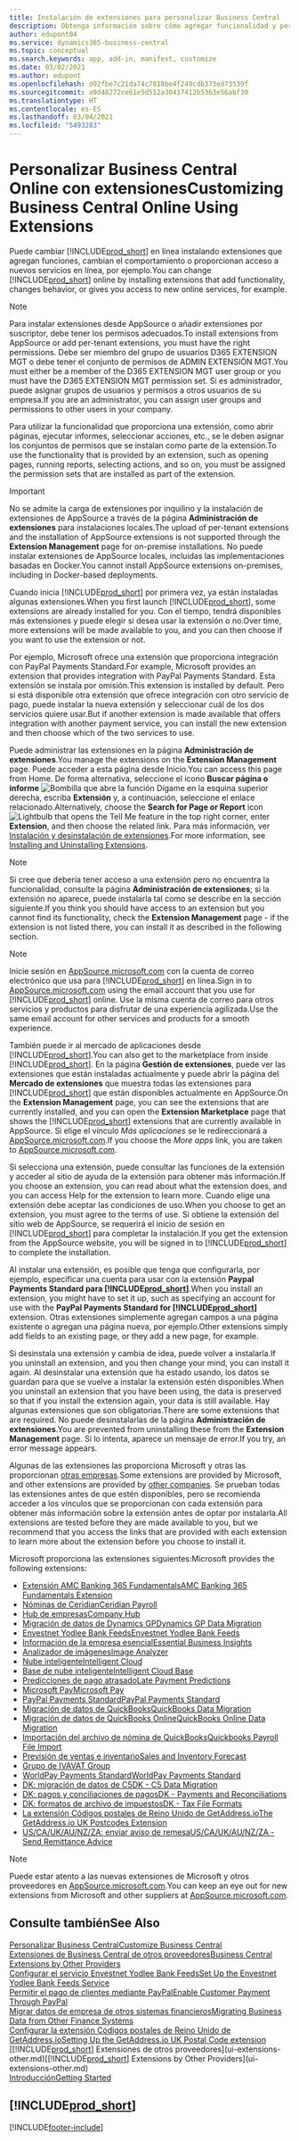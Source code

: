 ```yaml
---
title: Instalación de extensiones para personalizar Business Central
description: Obtenga información sobre cómo agregar funcionalidad y personalizar Business Central mediante la instalación de extensiones.
author: edupont04
ms.service: dynamics365-business-central
ms.topic: conceptual
ms.search.keywords: app, add-in, manifest, customize
ms.date: 03/02/2021
ms.author: edupont
ms.openlocfilehash: d92fbe7c21da74c7818be4f249cdb373ed73539f
ms.sourcegitcommit: a9d48272ce61e5d512a30417412b5363e56abf30
ms.translationtype: HT
ms.contentlocale: es-ES
ms.lasthandoff: 03/04/2021
ms.locfileid: "5493283"
---
```

# <a name="customizing-business-central-online-using-extensions"></a><span data-ttu-id="60fa4-103">Personalizar Business Central Online con extensiones</span><span class="sxs-lookup"><span data-stu-id="60fa4-103">Customizing Business Central Online Using Extensions</span></span>

<span data-ttu-id="60fa4-104">Puede cambiar [!INCLUDE[prod_short](includes/prod_short.md)] en línea instalando extensiones que agregan funciones, cambian el comportamiento o proporcionan acceso a nuevos servicios en línea, por ejemplo.</span><span class="sxs-lookup"><span data-stu-id="60fa4-104">You can change [!INCLUDE[prod_short](includes/prod_short.md)] online by installing extensions that add functionality, changes behavior, or gives you access to new online services, for example.</span></span>

> [!NOTE]
> <span data-ttu-id="60fa4-105">Para instalar extensiones desde AppSource o añadir extensiones por suscriptor, debe tener los permisos adecuados.</span><span class="sxs-lookup"><span data-stu-id="60fa4-105">To install extensions from AppSource or add per-tenant extensions, you must have the right permissions.</span></span> <span data-ttu-id="60fa4-106">Debe ser miembro del grupo de usuarios D365 EXTENSION MGT o debe tener el conjunto de permisos de ADMIN EXTENSIÓN MGT.</span><span class="sxs-lookup"><span data-stu-id="60fa4-106">You must either be a member of the D365 EXTENSION MGT user group or you must have the D365 EXTENSION MGT permission set.</span></span> <span data-ttu-id="60fa4-107">Si es administrador, puede asignar grupos de usuarios y permisos a otros usuarios de su empresa.</span><span class="sxs-lookup"><span data-stu-id="60fa4-107">If you are an administrator, you can assign user groups and permissions to other users in your company.</span></span>

<span data-ttu-id="60fa4-108">Para utilizar la funcionalidad que proporciona una extensión, como abrir páginas, ejecutar informes, seleccionar acciones, etc., se le deben asignar los conjuntos de permisos que se instalan como parte de la extensión.</span><span class="sxs-lookup"><span data-stu-id="60fa4-108">To use the functionality that is provided by an extension, such as opening pages, running reports, selecting actions, and so on, you must be assigned the permission sets that are installed as part of the extension.</span></span>

> [!IMPORTANT]  
> <span data-ttu-id="60fa4-109">No se admite la carga de extensiones por inquilino y la instalación de extensiones de AppSource a través de la página **Administración de extensiones** para instalaciones locales.</span><span class="sxs-lookup"><span data-stu-id="60fa4-109">The upload of per-tenant extensions and the installation of AppSource extensions is not supported through the **Extension Management** page for on-premise installations.</span></span> <span data-ttu-id="60fa4-110">No puede instalar extensiones de AppSource locales, incluidas las implementaciones basadas en Docker.</span><span class="sxs-lookup"><span data-stu-id="60fa4-110">You cannot install AppSource extensions on-premises, including in Docker-based deployments.</span></span>

<span data-ttu-id="60fa4-111">Cuando inicia [!INCLUDE[prod_short](includes/prod_short.md)] por primera vez, ya están instaladas algunas extensiones.</span><span class="sxs-lookup"><span data-stu-id="60fa4-111">When you first launch [!INCLUDE[prod_short](includes/prod_short.md)], some extensions are already installed for you.</span></span> <span data-ttu-id="60fa4-112">Con el tiempo, tendrá disponibles más extensiones y puede elegir si desea usar la extensión o no.</span><span class="sxs-lookup"><span data-stu-id="60fa4-112">Over time, more extensions will be made available to you, and you can then choose if you want to use the extension or not.</span></span>

<span data-ttu-id="60fa4-113">Por ejemplo, Microsoft ofrece una extensión que proporciona integración con PayPal Payments Standard.</span><span class="sxs-lookup"><span data-stu-id="60fa4-113">For example, Microsoft provides an extension that provides integration with PayPal Payments Standard.</span></span> <span data-ttu-id="60fa4-114">Esta extensión se instala por omisión.</span><span class="sxs-lookup"><span data-stu-id="60fa4-114">This extension is installed by default.</span></span>
<span data-ttu-id="60fa4-115">Pero si está disponible otra extensión que ofrece integración con otro servicio de pago, puede instalar la nueva extensión y seleccionar cuál de los dos servicios quiere usar.</span><span class="sxs-lookup"><span data-stu-id="60fa4-115">But if another extension is made available that offers integration with another payment service, you can install the new extension and then choose which of the two services to use.</span></span>  

<span data-ttu-id="60fa4-116">Puede administrar las extensiones en la página **Administración de extensiones**.</span><span class="sxs-lookup"><span data-stu-id="60fa4-116">You manage the extensions on the **Extension Management** page.</span></span> <span data-ttu-id="60fa4-117">Puede acceder a esta página desde Inicio.</span><span class="sxs-lookup"><span data-stu-id="60fa4-117">You can access this page from Home.</span></span> <span data-ttu-id="60fa4-118">De forma alternativa, seleccione el icono **Buscar página o informe** ![Bombilla que abre la función Dígame](media/ui-search/search_small.png "Dígame qué desea hacer") en la esquina superior derecha, escriba **Extensión** y, a continuación, seleccione el enlace relacionado.</span><span class="sxs-lookup"><span data-stu-id="60fa4-118">Alternatively, choose the **Search for Page or Report** icon ![Lightbulb that opens the Tell Me feature](media/ui-search/search_small.png "Tell me what you want to do") in the top right corner, enter **Extension**, and then choose the related link.</span></span> <span data-ttu-id="60fa4-119">Para más información, ver [Instalación y desinstalación de extensiones](ui-extensions-install-uninstall.md).</span><span class="sxs-lookup"><span data-stu-id="60fa4-119">For more information, see [Installing and Uninstalling Extensions](ui-extensions-install-uninstall.md).</span></span>

> [!NOTE]  
> <span data-ttu-id="60fa4-120">Si cree que debería tener acceso a una extensión pero no encuentra la funcionalidad, consulte la página **Administración de extensiones**; si la extensión no aparece, puede instalarla tal como se describe en la sección siguiente.</span><span class="sxs-lookup"><span data-stu-id="60fa4-120">If you think you should have access to an extension but you cannot find its functionality, check the **Extension Management** page - if the extension is not listed there, you can install it as described in the following section.</span></span>  

> [!NOTE]  
> <span data-ttu-id="60fa4-121">Inicie sesión en [AppSource.microsoft.com](https://appsource.microsoft.com/) con la cuenta de correo electrónico que usa para [!INCLUDE[prod_short](includes/prod_short.md)] en línea.</span><span class="sxs-lookup"><span data-stu-id="60fa4-121">Sign in to [AppSource.microsoft.com](https://appsource.microsoft.com/) using the email account that you use for [!INCLUDE[prod_short](includes/prod_short.md)] online.</span></span> <span data-ttu-id="60fa4-122">Use la misma cuenta de correo para otros servicios y productos para disfrutar de una experiencia agilizada.</span><span class="sxs-lookup"><span data-stu-id="60fa4-122">Use the same email account for other services and products for a smooth experience.</span></span>  

<span data-ttu-id="60fa4-123">También puede ir al mercado de aplicaciones desde [!INCLUDE[prod_short](includes/prod_short.md)].</span><span class="sxs-lookup"><span data-stu-id="60fa4-123">You can also get to the marketplace from inside [!INCLUDE[prod_short](includes/prod_short.md)].</span></span> <span data-ttu-id="60fa4-124">En la página **Gestión de extensiones**, puede ver las extensiones que están instaladas actualmente y puede abrir la página del **Mercado de extensiones** que muestra todas las extensiones para [!INCLUDE[prod_short](includes/prod_short.md)] que están disponibles actualmente en AppSource.</span><span class="sxs-lookup"><span data-stu-id="60fa4-124">On the **Extension Management** page, you can see the extensions that are currently installed, and you can open the **Extension Marketplace** page that shows the [!INCLUDE[prod_short](includes/prod_short.md)] extensions that are currently available in AppSource.</span></span> <span data-ttu-id="60fa4-125">Si elige el vínculo *Más aplicaciones* se le redireccionará a [AppSource.microsoft.com](https://appsource.microsoft.com/marketplace/apps?product=dynamics-365%3Bdynamics-365-business-central&page=1).</span><span class="sxs-lookup"><span data-stu-id="60fa4-125">If you choose the *More apps* link, you are taken to [AppSource.microsoft.com](https://appsource.microsoft.com/marketplace/apps?product=dynamics-365%3Bdynamics-365-business-central&page=1).</span></span>  

<span data-ttu-id="60fa4-126">Si selecciona una extensión, puede consultar las funciones de la extensión y acceder al sitio de ayuda de la extensión para obtener más información.</span><span class="sxs-lookup"><span data-stu-id="60fa4-126">If you choose an extension, you can read about what the extension does, and you can access Help for the extension to learn more.</span></span> <span data-ttu-id="60fa4-127">Cuando elige una extensión debe aceptar las condiciones de uso.</span><span class="sxs-lookup"><span data-stu-id="60fa4-127">When you choose to get an extension, you must agree to the terms of use.</span></span> <span data-ttu-id="60fa4-128">Si obtiene la extensión del sitio web de AppSource, se requerirá el inicio de sesión en [!INCLUDE[prod_short](includes/prod_short.md)] para completar la instalación.</span><span class="sxs-lookup"><span data-stu-id="60fa4-128">If you get the extension from the AppSource website, you will be signed in to [!INCLUDE[prod_short](includes/prod_short.md)] to complete the installation.</span></span>  

<span data-ttu-id="60fa4-129">Al instalar una extensión, es posible que tenga que configurarla, por ejemplo, especificar una cuenta para usar con la extensión **Paypal Payments Standard para [!INCLUDE[prod_short](includes/prod_short.md)]**.</span><span class="sxs-lookup"><span data-stu-id="60fa4-129">When you install an extension, you might have to set it up, such as specifying an account for use with the **PayPal Payments Standard for [!INCLUDE[prod_short](includes/prod_short.md)]** extension.</span></span>
<span data-ttu-id="60fa4-130">Otras extensiones simplemente agregan campos a una página existente o agregan una página nueva, por ejemplo.</span><span class="sxs-lookup"><span data-stu-id="60fa4-130">Other extensions simply add fields to an existing page, or they add a new page, for example.</span></span>   

<span data-ttu-id="60fa4-131">Si desinstala una extensión y cambia de idea, puede volver a instalarla.</span><span class="sxs-lookup"><span data-stu-id="60fa4-131">If you uninstall an extension, and you then change your mind, you can install it again.</span></span> <span data-ttu-id="60fa4-132">Al desinstalar una extensión que ha estado usando, los datos se guardan para que se vuelve a instalar la extensión estén disponibles.</span><span class="sxs-lookup"><span data-stu-id="60fa4-132">When you uninstall an extension that you have been using, the data is preserved so that if you install the extension again, your data is still available.</span></span> <span data-ttu-id="60fa4-133">Hay algunas extensiones que son obligatorias.</span><span class="sxs-lookup"><span data-stu-id="60fa4-133">There are some extensions that are required.</span></span> <span data-ttu-id="60fa4-134">No puede desinstalarlas de la página **Administración de extensiones**.</span><span class="sxs-lookup"><span data-stu-id="60fa4-134">You are prevented from uninstalling these from the **Extension Management** page.</span></span> <span data-ttu-id="60fa4-135">Si lo intenta, aparece un mensaje de error.</span><span class="sxs-lookup"><span data-stu-id="60fa4-135">If you try, an error message appears.</span></span>  

<span data-ttu-id="60fa4-136">Algunas de las extensiones las proporciona Microsoft y otras las proporcionan [otras empresas](ui-extensions-other.md).</span><span class="sxs-lookup"><span data-stu-id="60fa4-136">Some extensions are provided by Microsoft, and other extensions are provided by [other companies](ui-extensions-other.md).</span></span> <span data-ttu-id="60fa4-137">Se prueban todas las extensiones antes de que estén disponibles, pero se recomienda acceder a los vínculos que se proporcionan con cada extensión para obtener más información sobre la extensión antes de optar por instalarla.</span><span class="sxs-lookup"><span data-stu-id="60fa4-137">All extensions are tested before they are made available to you, but we recommend that you access the links that are provided with each extension to learn more about the extension before you choose to install it.</span></span>  

<span data-ttu-id="60fa4-138">Microsoft proporciona las extensiones siguientes:</span><span class="sxs-lookup"><span data-stu-id="60fa4-138">Microsoft provides the following extensions:</span></span>  

* [<span data-ttu-id="60fa4-139">Extensión AMC Banking 365 Fundamentals</span><span class="sxs-lookup"><span data-stu-id="60fa4-139">AMC Banking 365 Fundamentals Extension</span></span>](ui-extensions-amc-banking.md)
* [<span data-ttu-id="60fa4-140">Nóminas de Ceridian</span><span class="sxs-lookup"><span data-stu-id="60fa4-140">Ceridian Payroll</span></span>](ui-extensions-ceridian-payroll.md)
* [<span data-ttu-id="60fa4-141">Hub de empresas</span><span class="sxs-lookup"><span data-stu-id="60fa4-141">Company Hub</span></span>](ui-extensions-company-hub.md)  
* [<span data-ttu-id="60fa4-142">Migración de datos de Dynamics GP</span><span class="sxs-lookup"><span data-stu-id="60fa4-142">Dynamics GP Data Migration</span></span>](ui-extensions-dynamicsgp-data-migration.md)
* [<span data-ttu-id="60fa4-143">Envestnet Yodlee Bank Feeds</span><span class="sxs-lookup"><span data-stu-id="60fa4-143">Envestnet Yodlee Bank Feeds</span></span>](ui-extensions-yodlee-bank-feeds.md)
* [<span data-ttu-id="60fa4-144">Información de la empresa esencial</span><span class="sxs-lookup"><span data-stu-id="60fa4-144">Essential Business Insights</span></span>](ui-extensions-essential-business-insights.md)
* [<span data-ttu-id="60fa4-145">Analizador de imágenes</span><span class="sxs-lookup"><span data-stu-id="60fa4-145">Image Analyzer</span></span>](ui-extensions-image-analyzer.md)
* [<span data-ttu-id="60fa4-146">Nube inteligente</span><span class="sxs-lookup"><span data-stu-id="60fa4-146">Intelligent Cloud</span></span>](ui-extensions-data-replication.md)
* [<span data-ttu-id="60fa4-147">Base de nube inteligente</span><span class="sxs-lookup"><span data-stu-id="60fa4-147">Intelligent Cloud Base</span></span>](ui-extensions-intelligent-cloud.md)  
* [<span data-ttu-id="60fa4-148">Predicciones de pago atrasado</span><span class="sxs-lookup"><span data-stu-id="60fa4-148">Late Payment Predictions</span></span>](ui-extensions-late-payment-prediction.md)
* [<span data-ttu-id="60fa4-149">Microsoft Pay</span><span class="sxs-lookup"><span data-stu-id="60fa4-149">Microsoft Pay</span></span>](ui-extensions-microsoft-pay-payments.md)
* [<span data-ttu-id="60fa4-150">PayPal Payments Standard</span><span class="sxs-lookup"><span data-stu-id="60fa4-150">PayPal Payments Standard</span></span>](ui-extensions-paypal-payments-standard.md)
* [<span data-ttu-id="60fa4-151">Migración de datos de QuickBooks</span><span class="sxs-lookup"><span data-stu-id="60fa4-151">QuickBooks Data Migration</span></span>](ui-extensions-quickbooks-data-migration.md)
* [<span data-ttu-id="60fa4-152">Migración de datos de QuickBooks Online</span><span class="sxs-lookup"><span data-stu-id="60fa4-152">QuickBooks Online Data Migration</span></span>](ui-extensions-quickbooks-online-data-migration.md)
* [<span data-ttu-id="60fa4-153">Importación del archivo de nómina de QuickBooks</span><span class="sxs-lookup"><span data-stu-id="60fa4-153">Quickbooks Payroll File Import</span></span>](ui-extensions-quickbooks-payroll.md)
* [<span data-ttu-id="60fa4-154">Previsión de ventas e inventario</span><span class="sxs-lookup"><span data-stu-id="60fa4-154">Sales and Inventory Forecast</span></span>](ui-extensions-sales-forecast.md)
* [<span data-ttu-id="60fa4-155">Grupo de IVA</span><span class="sxs-lookup"><span data-stu-id="60fa4-155">VAT Group</span></span>](ui-extensions-vat-group.md)
* [<span data-ttu-id="60fa4-156">WorldPay Payments Standard</span><span class="sxs-lookup"><span data-stu-id="60fa4-156">WorldPay Payments Standard</span></span>](ui-extensions-worldpay-payments-standard.md)
* [<span data-ttu-id="60fa4-157">DK: migración de datos de C5</span><span class="sxs-lookup"><span data-stu-id="60fa4-157">DK - C5 Data Migration</span></span>](ui-extensions-c5-data-migration.md)
* [<span data-ttu-id="60fa4-158">DK: pagos y conciliaciones de pagos</span><span class="sxs-lookup"><span data-stu-id="60fa4-158">DK - Payments and Reconciliations</span></span>](ui-extensions-payments-reconciliation-formats-dk.md)
* [<span data-ttu-id="60fa4-159">DK: formatos de archivo de impuestos</span><span class="sxs-lookup"><span data-stu-id="60fa4-159">DK - Tax File Formats</span></span>](ui-extensions-tax-file-formats-dk.md)
* [<span data-ttu-id="60fa4-160">La extensión Códigos postales de Reino Unido de GetAddress.io</span><span class="sxs-lookup"><span data-stu-id="60fa4-160">The GetAddress.io UK Postcodes Extension</span></span>](LocalFunctionality/UnitedKingdom/ui-extensions-getaddressio.md)  
* [<span data-ttu-id="60fa4-161">US/CA/UK/AU/NZ/ZA: enviar aviso de remesa</span><span class="sxs-lookup"><span data-stu-id="60fa4-161">US/CA/UK/AU/NZ/ZA - Send Remittance Advice</span></span>](ui-extensions-send-remittance-advice.md)

> [!NOTE]  
> <span data-ttu-id="60fa4-162">Puede estar atento a las nuevas extensiones de Microsoft y otros proveedores en [AppSource.microsoft.com](https://appsource.microsoft.com/marketplace/apps?product=dynamics-365%3Bdynamics-365-business-central&page=1).</span><span class="sxs-lookup"><span data-stu-id="60fa4-162">You can keep an eye out for new extensions from Microsoft and other suppliers at [AppSource.microsoft.com](https://appsource.microsoft.com/marketplace/apps?product=dynamics-365%3Bdynamics-365-business-central&page=1).</span></span>

## <a name="see-also"></a><span data-ttu-id="60fa4-163">Consulte también</span><span class="sxs-lookup"><span data-stu-id="60fa4-163">See Also</span></span>

[<span data-ttu-id="60fa4-164">Personalizar Business Central</span><span class="sxs-lookup"><span data-stu-id="60fa4-164">Customize Business Central</span></span>](ui-customizing-overview.md)  
[<span data-ttu-id="60fa4-165">Extensiones de Business Central de otros proveedores</span><span class="sxs-lookup"><span data-stu-id="60fa4-165">Business Central Extensions by Other Providers</span></span>](ui-extensions-other.md)  
[<span data-ttu-id="60fa4-166">Configurar el servicio Envestnet Yodlee Bank Feeds</span><span class="sxs-lookup"><span data-stu-id="60fa4-166">Set Up the Envestnet Yodlee Bank Feeds Service</span></span>](bank-how-setup-bank-statement-service.md)  
[<span data-ttu-id="60fa4-167">Permitir el pago de clientes mediante PayPal</span><span class="sxs-lookup"><span data-stu-id="60fa4-167">Enable Customer Payment Through PayPal</span></span>](sales-how-enable-payment-service-extensions.md)  
[<span data-ttu-id="60fa4-168">Migrar datos de empresa de otros sistemas financieros</span><span class="sxs-lookup"><span data-stu-id="60fa4-168">Migrating Business Data from Other Finance Systems</span></span>](across-import-data-configuration-packages.md)  
[<span data-ttu-id="60fa4-169">Configurar la extensión Códigos postales de Reino Unido de GetAddress.io</span><span class="sxs-lookup"><span data-stu-id="60fa4-169">Setting Up the GetAddress.io UK Postal Code extension</span></span>](LocalFunctionality/UnitedKingdom/uk-setup-postal-code-service.md)  
<span data-ttu-id="60fa4-170">[[!INCLUDE[prod_short](includes/prod_short.md)] Extensiones de otros proveedores](ui-extensions-other.md)</span><span class="sxs-lookup"><span data-stu-id="60fa4-170">[[!INCLUDE[prod_short](includes/prod_short.md)] Extensions by Other Providers](ui-extensions-other.md)</span></span>  
[<span data-ttu-id="60fa4-171">Introducción</span><span class="sxs-lookup"><span data-stu-id="60fa4-171">Getting Started</span></span>](product-get-started.md)  

## [!INCLUDE[prod_short](includes/free_trial_md.md)]  


[!INCLUDE[footer-include](includes/footer-banner.md)]
